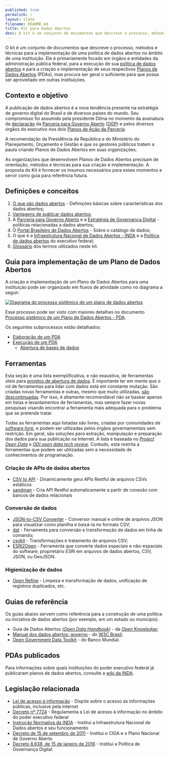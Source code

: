 ```yaml
---
published: true
permalink: /
layout: slate
filename: README.md
title: Kit para Dados Abertos
desc: O kit é um conjunto de documentos que descreve o processo, métodos e técnicas para a implementação de uma política de dados abertos no âmbito de uma instituição.
---
```


O kit é um conjunto de documentos que descreve o processo, métodos e técnicas
para a implementação de uma política de dados abertos no âmbito de uma
instituição. Ele é primariamente focado em órgãos e entidades da administração
pública federal, para a execução de sua [política de dados
abertos](http://wiki.gtinda.ibge.gov.br/Politica-de-Dados-Abertos.ashx) e para
a criação e implementação de seus respectivos [Planos de Dados
Abertos](Glossário#plano-de-dados-abertos) (PDAs), mas procura ser geral o
suficiente para que possa ser aproveitado em outras instituições.

## Contexto e objetivo

A publicação de dados abertos é a nova tendência presente na estratégia de governo digital do Brasil e de diversos países do mundo. Seu compromisso foi assumido pela presidente Dilma no momento da assinatura da [declaração](http://www.cgu.gov.br/governoaberto/a-ogp/o_que_e_Governo_Aberto.html) da [Parceria para Governo Aberto](http://www.cgu.gov.br/governoaberto/a-ogp/iniciativa.asp) ([OGP](http://www.opengovpartnership.org/)) e pelos diversos órgãos do executivo nos dois [Planos de Ação da Parceria](http://www.cgu.gov.br/governoaberto/no_Brasil/plano-brasileiro/index.html).

A recomendação da Presidência da República e do Ministério do Planejamento, Orçamento e Gestão é que os gestores públicos tratem a pauta criando Planos de Dados Abertos em suas organizações.

As organizações que desenvolvem Planos de Dados Abertos precisam de orientação, métodos e técnicas para sua criação e implementação. A proposta do Kit é fornecer os insumos necessários para esses momentos e servir como guia para referência futura.


## Definições e conceitos

1. [O que são dados abertos](http://dados.gov.br/dados-abertos/) - Definições básicas sobre características dos dados abertos;
2. [Vantagens de publicar dados abertos](vantagens-dados-abertos);
3. A [Parceria para Governo Aberto](http://www.governoaberto.cgu.gov.br/a-ogp/o-que-e-a-iniciativa) e a [Estratégia de Governança Digital](http://www.governoeletronico.gov.br/estrategia-de-governanca-digital-egd/) - políticas relacionadas a dados abertos;
4. O [Portal Brasileiro de Dados Abertos](http://dados.gov.br/sobre/) - Sobre o catálogo de dados;
5. O que é a [Infraestrutura Nacional de Dados Abertos - INDA](http://dados.gov.br/instrucao-normativa-da-inda/) e a [Política de dados abertos](http://wiki.gtinda.ibge.gov.br/Politica-de-Dados-Abertos.ashx) do executivo federal;
6. [Glossário](Glossário) dos termos utilizados neste kit.

## Guia para implementação de um Plano de Dados Abertos

A criação e implementação de um Plano de Dados Abertos para uma instituição pode ser organizado em fluxos de atividade como no diagrama a seguir:

[<img alt="Diagrama do processo sistêmico de um plano de dados abertos" src="https://raw.githubusercontent.com/dadosgovbr/kit/master/public/img/Processo%20Sist%C3%AAmico%20de%20um%20PDA.png">](Processo-sist%C3%AAmico)

Esse processo pode ser visto com maiores detalhes no documento [Processo sistêmico de um Plano de Dados Abertos - PDA](Processo-sist%C3%AAmico).

Os seguintes subprocessos estão detalhados:

* [Elaboração de um PDA](Elabora%C3%A7%C3%A3o-do-PDA)
* [Execução de um PDA](Execu%C3%A7%C3%A3o-do-PDA)
  * [Abertura de bases de dados](Abertura-de-dados)


## Ferramentas

Esta seção é uma lista exemplificativa, e não exaustiva, de ferramentas úteis
para [projetos de abertura de dados](Abertura-de-dados). É importante ter em
mente que o rol de ferramentas para lidar com dados está em constante mutação.
São criadas novas ferramentas e outras, mesmo que muito utilizadas,
[são descontinuadas](http://techtohuman.com/5_in_5_teaching/#tool-volatility).
Por isso, é altamente recomendável não se basear apenas em listas e
levantamentos de ferramentas, mas sempre fazer novas pesquisas visando
encontrar a ferramenta mais adequada para o problema que se pretende tratar.

Todas as ferramentas aqui listadas são livres, criadas por comunidades de
[software livre](Glossário#software-livre), e podem ser utilizadas pelos
órgãos governamentais sem restrição. Em geral, são soluções para extração,
manipulação e preparação dos dados para sua publicação na Internet. A lista é
baseada no [_Project Open Data_](http://project-open-data.github.io/#tools) e
[_ODI open data tech
review_](https://github.com/dadosgovbr/open-data-tech-review/wiki). Contudo,
está restrita a ferramentas que podem ser utilizadas sem a necessidade de
conhecimentos de programação.

### Criação de APIs de dados abertos

* [CSV to API](https://github.com/project-open-data/csv-to-api) - Dinamicamente gera APIs Restful de arquivos CSVs estáticos 
* [sandman](https://github.com/jeffknupp/sandman) - Cria API Restful automaticamente a partir de conexão com bancos de dados relacionais

### Conversão de dados

* [JSON-to-CSV Converter](http://konklone.io/json/) - Conversor manual e online de arquivos JSON para visualizar como planilha e baixá-la no formato CSV;
* [dat](https://github.com/maxogden/dat) - Ferramenta para conversão e transformação de dados em linha de comando;
* [csvkit](http://csvkit.readthedocs.org/en/0.8.0/) - Transformações e tratamento de arquivos CSV;
* [ESRI2Open](http://github.com/project-open-data/esri2open) - Ferramenta que converte dados espaciais e não-espaciais do software; proprietário ESRI em arquivos de dados abertos, CSV, JSON, ou GeoJSON.

### Higienização de dados

* [Open Refine](http://openrefine.org/) - Limpeza e transformação de dados, unificação de registros duplicados, etc.

## Guias de referência

Os guias abaixo servem como referência para a construção de uma política ou iniciativa de dados abertos (por exemplo, em um estado ou município).

* Guia de Dados Abertos ([_Open Data Handbook_](http://opendatahandbook.org/pt_BR/)) - da [_Open Knowledge_](https://okfn.org/);
* [Manual dos dados abertos: governo](http://www.w3c.br/pub/Materiais/PublicacoesW3C/Manual_Dados_Abertos_WEB.pdf) - do [W3C Brasil](http://www.w3c.br);
* [Open Government Data Toolkit](http://opendatatoolkit.worldbank.org/en/index.html) - do Banco Mundial.

## PDAs publicados

Para informações sobre quais instituições do poder executivo federal já publicaram planos de dados abertos, consulte a [wiki da INDA](http://wiki.gtinda.ibge.gov.br/Plano-de-Dados-Abertos.ashx).

## Legislação relacionada

* [Lei de acesso à informação](http://www.lexml.gov.br/urn/urn:lex:br:federal:lei:2011-11-18;12527) - Dispõe sobre o acesso às informações públicas, inclusive pela internet
* [Decreto nº 7724](http://www.lexml.gov.br/urn/urn:lex:br:federal:decreto:2012-05-16;7724) - Regulamenta a Lei de acesso à informação no âmbito do poder executivo federal
* [Instrução Normativa da INDA](http://dados.gov.br/instrucao-normativa-da-inda/) - Institui a Infraestrutura Nacional de Dados abertos e seu funcionamento
* [Decreto de 15 de setembro de 2011](http://www.lexml.gov.br/urn/urn:lex:br:federal:decreto:2011-09-15;seq-sf-0) - Institui o CIGA e o Plano Nacional de Governo Aberto
* [Decreto 8.638, de 15 de janeiro de 2016](http://www.lexml.gov.br/urn/urn:lex:br:federal:decreto:2016-01-15;8638) - Institui a Política de Governança Digital

